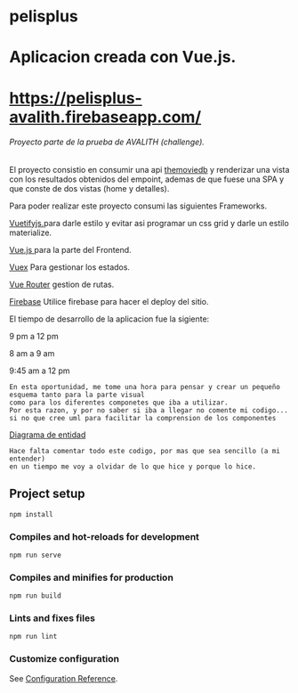 # pelisplus

# Aplicacion creada con Vue.js.
# https://pelisplus-avalith.firebaseapp.com/
###### Proyecto parte de la prueba de AVALITH (challenge).
El proyecto consistio en consumir una api [themoviedb](https://www.themoviedb.org/) y renderizar una vista con los resultados obtenidos del empoint, ademas de que fuese una SPA y que conste de dos vistas (home y detalles).

Para poder realizar este proyecto consumi las siguientes Frameworks.

[Vuetifyjs.](https://vuetifyjs.com/en)para darle estilo y evitar asi programar un css grid y darle un estilo materialize.

[Vue.js ](https://vuejs.org/)para la parte del Frontend.

[Vuex](https://vuex.vuejs.org/) Para gestionar los estados.

[Vue Router](https://router.vuejs.org/) gestion de rutas.

[Firebase](https://firebase.google.com/) Utilice firebase para hacer el deploy del sitio.

El tiempo de desarrollo de la aplicacion fue la sigiente:

9 pm a 12 pm

8 am a 9 am

9:45 am a 12 pm

```
En esta oportunidad, me tome una hora para pensar y crear un pequeño esquema tanto para la parte visual 
como para los diferentes componetes que iba a utilizar.
Por esta razon, y por no saber si iba a llegar no comente mi codigo... si no que cree uml para facilitar la comprension de los componentes
```
[Diagrama de entidad](https://www.lucidchart.com/documents/edit/5a3bef4e-1c4c-4a1a-8e47-4b8e69d7fcd9/0_0?shared=true)

```
Hace falta comentar todo este codigo, por mas que sea sencillo (a mi entender)
en un tiempo me voy a olvidar de lo que hice y porque lo hice.
```

## Project setup
```
npm install
```

### Compiles and hot-reloads for development
```
npm run serve
```

### Compiles and minifies for production
```
npm run build
```

### Lints and fixes files
```
npm run lint
```

### Customize configuration
See [Configuration Reference](https://cli.vuejs.org/config/).
